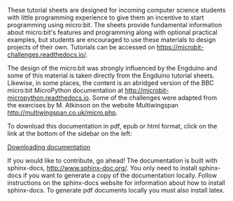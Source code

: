 These tutorial sheets are designed for incoming computer science students with little programming experience to give them an incentive to start programming using micro:bit. The sheets provide fundamental information about micro:bit's features and programming along with optional practical examples, but students are encouraged to use these materials to design projects of their own. 
Tutorials can be accessed on <https://microbit-challenges.readthedocs.io/>.

The design of the micro:bit was strongly influenced by the Engduino and some of this material is taken directly from the Engduino tutorial sheets. Likewise, in some places, the content is an abridged version of the BBC micro:bit MicroPython documentation at <http://microbit-micropython.readthedocs.io>.
Some of the challenges were adapted from the exercises by M. Atkinson on the website Multiwingspan <http://multiwingspan.co.uk/micro.php>. 

To download this documentation in pdf, epub or html format, click on the link at the bottom of the sidebar on the left:

[Downloading documentation](sidebar.jpg)

If you would like to contribute, go ahead! The documentation is built with sphinx-docs, http://www.sphinx-doc.org/. You only need to install sphinx-docs 
if you want to generate a copy of the documentation locally. Follow instructions on the sphinx-docs website for information about how to install sphinx-docs. To generate pdf documents locally you must also install latex. 
